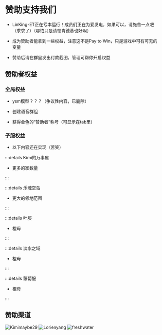 # 赞助支持我们

- LinKing-ET正在亏本运行！成员们正在为爱发电，如果可以，请施舍一点吧（求求了）（哪怕只是请顿肯德基也好啊）

- 成为赞助者能拿到一些权益，注意这不是Pay to Win，只是游戏中可有可无的变量

- 赞助后请在群里发出付款截图，管理可帮你开启权益


## 赞助者权益

### 全局权益

- ysm模型？？？（争议性内容，已删除）

- 创建语音群组

- 获得金色的“赞助者”称号（可显示在tab里）

### 子服权益

- 以下内容还在实现（苦笑）

:::details Kimi的万事屋

- 更多的家数量

:::

:::details 乐魂空岛

- 更大的领地范围

:::

:::details 叶服

- 棍母

:::

:::details 淡水之域

- 棍母

:::

:::details 蘿蔔服

- 棍母

:::

## 赞助渠道

![Kimimaybe29](/res/img/donate/Kimimaybe29.jpg)
![Lorienyang](/res/img/donate/Lorienyang.jpg)
![freshwater](/res/img/donate/freshwater.jpg)
